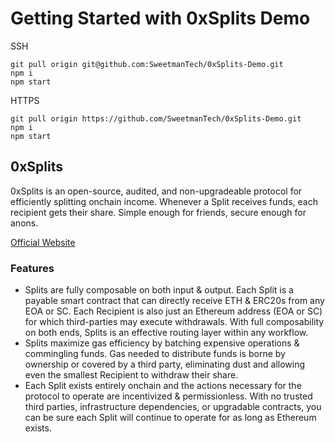 # Getting Started with 0xSplits Demo

SSH

```
git pull origin git@github.com:SweetmanTech/0xSplits-Demo.git
npm i
npm start
```

HTTPS

```
git pull origin https://github.com/SweetmanTech/0xSplits-Demo.git
npm i
npm start
```

## 0xSplits

0xSplits is an open-source, audited, and non-upgradeable protocol for efficiently splitting onchain income. Whenever a Split receives funds, each recipient gets their share. Simple enough for friends, secure enough for anons.

[Official Website](https://www.0xsplits.xyz/)

### Features

- Splits are fully composable on both input & output. Each Split is a payable smart contract that can directly receive ETH & ERC20s from any EOA or SC. Each Recipient is also just an Ethereum address (EOA or SC) for which third-parties may execute withdrawals. With full composability on both ends, Splits is an effective routing layer within any workflow.
- Splits maximize gas efficiency by batching expensive operations & commingling funds. Gas needed to distribute funds is borne by ownership or covered by a third party, eliminating dust and allowing even the smallest Recipient to withdraw their share.
- Each Split exists entirely onchain and the actions necessary for the protocol to operate are incentivized & permissionless. With no trusted third parties, infrastructure dependencies, or upgradable contracts, you can be sure each Split will continue to operate for as long as Ethereum exists.
